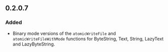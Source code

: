 ## 0.2.0.7
### Added
* Binary mode versions of the `atomicWriteFile` and `atomicWriteFileWithMode` functions for ByteString, Text,
  String, LazyText and LazyByteString.
